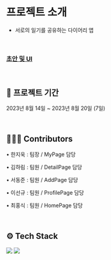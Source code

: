 # 프로젝트 소개
- 서로의 일기를 공유하는 다이어리 앱

<br>

### [초안 및 UI](https://www.notion.so/8a3a0def229a478098f4047ff24e19b6)

<br>

## 📆 프로젝트 기간
2023년 8월 14일 ~ 2023년 8월 20일 (7일)

<br>

## 👩🏻‍💻 <b>Contributors</b>

• 한지욱 : 팀장 / MyPage 담당

• 김하림 : 팀원 / DetailPage 담당

• 서동준 : 팀원 / AddPage 담당

• 이선규 : 팀원 / ProfilePage 담당

• 최홍식 : 팀원 / HomePage 담당

<br>

## ⚙️ Tech Stack

<img src="https://img.shields.io/badge/swift-F05138?style=for-the-badge&logo=flutter&logoColor=white"/></a>
<img src="https://img.shields.io/badge/xcode-147EFB?style=for-the-badge&logo=dart&logoColor=white"/></a>
<br>
